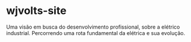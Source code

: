 # wjvolts-site
Uma visão em busca do desenvolvimento profissional, sobre a elétrico industrial. Percorrendo uma rota fundamental da elétrica e sua evolução.
